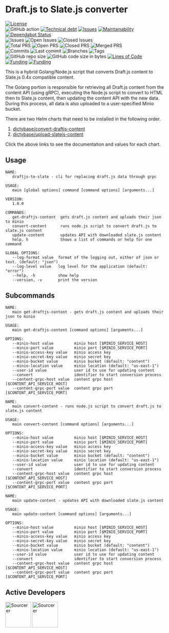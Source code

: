 # Draft.js to Slate.js converter

[![License](https://img.shields.io/badge/License-BSD%202--Clause-blue.svg)](LICENSE)  
![GitHub action](https://github.com/dictybase-playground/draftjs-to-slatejs/workflows/Continuous%20integration/badge.svg)
[![Technical debt](https://badgen.net/codeclimate/tech-debt/dictybase-playground/draftjs-to-slatejs)](https://codeclimate.com/github/dictybase-playground/draftjs-to-slatejs/trends/technical_debt)
[![Issues](https://badgen.net/codeclimate/issues/dictybase-playground/draftjs-to-slatejs)](https://codeclimate.com/github/dictybase-playground/draftjs-to-slatejs/issues)
[![Maintainability](https://api.codeclimate.com/v1/badges/21ed283a6186cfa3d003/maintainability)](https://codeclimate.com/github/dictybase-playground/draftjs-to-slatejs/maintainability)
[![Dependabot Status](https://api.dependabot.com/badges/status?host=github&repo=dictybase-playground/draftjs-to-slatejs)](https://dependabot.com)  
![Issues](https://badgen.net/github/issues/dictybase-playground/draftjs-to-slatejs)
![Open Issues](https://badgen.net/github/open-issues/dictybase-playground/draftjs-to-slatejs)
![Closed Issues](https://badgen.net/github/closed-issues/dictybase-playground/draftjs-to-slatejs)  
![Total PRS](https://badgen.net/github/prs/dictybase-playground/draftjs-to-slatejs)
![Open PRS](https://badgen.net/github/open-prs/dictybase-playground/draftjs-to-slatejs)
![Closed PRS](https://badgen.net/github/closed-prs/dictybase-playground/draftjs-to-slatejs)
![Merged PRS](https://badgen.net/github/merged-prs/dictybase-playground/draftjs-to-slatejs)  
![Commits](https://badgen.net/github/commits/dictybase-playground/draftjs-to-slatejs/develop)
![Last commit](https://badgen.net/github/last-commit/dictybase-playground/draftjs-to-slatejs/develop)
![Branches](https://badgen.net/github/branches/dictybase-playground/draftjs-to-slatejs)
![Tags](https://badgen.net/github/tags/dictybase-playground/draftjs-to-slatejs/?color=cyan)  
![GitHub repo size](https://img.shields.io/github/repo-size/dictybase-playground/draftjs-to-slatejs?style=plastic)
![GitHub code size in bytes](https://img.shields.io/github/languages/code-size/dictybase-playground/draftjs-to-slatejs?style=plastic)
[![Lines of Code](https://badgen.net/codeclimate/loc/dictybase-playground/draftjs-to-slatejs)](https://codeclimate.com/github/dictybase-playground/draftjs-to-slatejs/code)  
[![Funding](https://badgen.net/badge/NIGMS/Rex%20L%20Chisholm,dictyBase/yellow?list=|)](https://projectreporter.nih.gov/project_info_description.cfm?aid=9476993)
[![Funding](https://badgen.net/badge/NIGMS/Rex%20L%20Chisholm,DSC/yellow?list=|)](https://projectreporter.nih.gov/project_info_description.cfm?aid=9438930)

This is a hybrid Golang/Node.js script that converts Draft.js content to Slate.js 0.4x
compatible content.

The Golang portion is responsible for retrieving all Draft.js content from the content API (using gRPC),
executing the Node.js script to convert to HTML then to Slate.js content, then updating the content API
with the new data. During this process, all data is also uploaded to a user-specified Minio bucket.

There are two Helm charts that need to be installed in the following order.

1. [dictybase/convert-draftjs-content](./deployments/charts/convert-draftjs-content)
2. [dictybase/upload-slatejs-content](./deployments/charts/upload-slatejs-content)

Click the above links to see the documentation and values for each chart.

## Usage

```
NAME:
   draftjs-to-slate - cli for replacing draft.js data through grpc

USAGE:
   main [global options] command [command options] [arguments...]

VERSION:
   1.0.0

COMMANDS:
   get-draftjs-content  gets draft.js content and uploads their json to minio
   convert-content      runs node.js script to convert draft.js to slate.js content
   update-content       updates API with downloaded slate.js content
   help, h              Shows a list of commands or help for one command

GLOBAL OPTIONS:
   --log-format value  format of the logging out, either of json or text. (default: "json")
   --log-level value   log level for the application (default: "error")
   --help, -h          show help
   --version, -v       print the version
```

## Subcommands

```
NAME:
   main get-draftjs-content - gets draft.js content and uploads their json to minio

USAGE:
   main get-draftjs-content [command options] [arguments...]

OPTIONS:
   --minio-host value         minio host [$MINIO_SERVICE_HOST]
   --minio-port value         minio port [$MINIO_SERVICE_PORT]
   --minio-access-key value   minio access key
   --minio-secret-key value   minio secret key
   --minio-bucket value       minio bucket (default: "content")
   --minio-location value     minio location (default: "us-east-1")
   --user-id value            user id to use for updating content
   --convert                  identifier to start conversion process
   --content-grpc-host value  content grpc host [$CONTENT_API_SERVICE_HOST]
   --content-grpc-port value  content grpc port [$CONTENT_API_SERVICE_PORT]
```

```
NAME:
   main convert-content - runs node.js script to convert draft.js to slate.js content

USAGE:
   main convert-content [command options] [arguments...]

OPTIONS:
   --minio-host value         minio host [$MINIO_SERVICE_HOST]
   --minio-port value         minio port [$MINIO_SERVICE_PORT]
   --minio-access-key value   minio access key
   --minio-secret-key value   minio secret key
   --minio-bucket value       minio bucket (default: "content")
   --minio-location value     minio location (default: "us-east-1")
   --user-id value            user id to use for updating content
   --convert                  identifier to start conversion process
   --content-grpc-host value  content grpc host [$CONTENT_API_SERVICE_HOST]
   --content-grpc-port value  content grpc port [$CONTENT_API_SERVICE_PORT]
```

```
NAME:
   main update-content - updates API with downloaded slate.js content

USAGE:
   main update-content [command options] [arguments...]

OPTIONS:
   --minio-host value         minio host [$MINIO_SERVICE_HOST]
   --minio-port value         minio port [$MINIO_SERVICE_PORT]
   --minio-access-key value   minio access key
   --minio-secret-key value   minio secret key
   --minio-bucket value       minio bucket (default: "content")
   --minio-location value     minio location (default: "us-east-1")
   --user-id value            user id to use for updating content
   --convert                  identifier to start conversion process
   --content-grpc-host value  content grpc host [$CONTENT_API_SERVICE_HOST]
   --content-grpc-port value  content grpc port [$CONTENT_API_SERVICE_PORT]
```

## Active Developers

<a href="https://sourcerer.io/cybersiddhu"><img src="https://sourcerer.io/assets/avatar/cybersiddhu" height="80px" alt="Sourcerer"></a>
<a href="https://sourcerer.io/wildlifehexagon"><img src="https://sourcerer.io/assets/avatar/wildlifehexagon" height="80px" alt="Sourcerer"></a>
